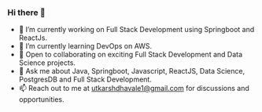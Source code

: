 ### Hi there 👋

<!--
**UtkarshDhavale/UtkarshDhavale** is a ✨ _special_ ✨ repository because its `README.md` (this file) appears on your GitHub profile.

Here are some ideas to get you started:
-->
- 🔭 I’m currently working on Full Stack Development using Springboot and ReactJs.
- 🌱 I’m currently learning DevOps on AWS.
- 👯 Open to collaborating on exciting Full Stack Development and Data Science projects.
- 💬 Ask me about Java, Springboot, Javascript, ReactJS, Data Science, PostgresDB and Full Stack Development.
- 📫 Reach out to me at utkarshdhavale1@gmail.com for discussions and opportunities.
<!-- ⚡ Fun fact: Beyond coding, I wear the hat of a solution architect.-->
